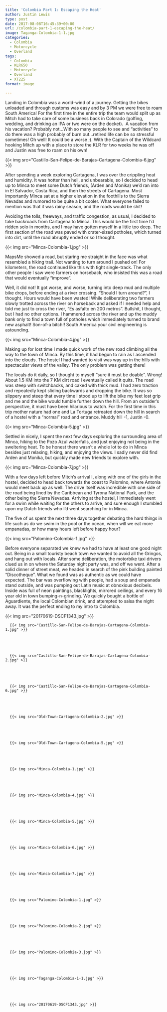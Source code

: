 ```yaml
---
title: 'Colombia Part 1: Escaping the Heat'
author: Justin Lewis
type: post
date: 2017-08-08T16:45:39+00:00
url: /colombia-part-1-escaping-the-heat/
image: Taganga-Colombia-1-1.jpg
categories:
  - Colombia
  - Motorcycle
  - Overland
tags:
  - Colombia
  - KLR650
  - Motorcycle
  - Overland
  - XT225
format: image

---
```

Landing in Colombia was a world-wind of a journey. Getting the bikes unloaded and through customs was easy and by 3 PM we were free to roam South America! For the first time in the entire trip the team would split up as Mitch had to take care of some business back in Colorado (golfing, wedding, and drinking an IPA or two were on the docket).  A vacation from his vacation? Probably not…With so many people to see and “activities” to do there was a high probably of burn out…retired life can be so stressful sometimes! Oh well! It could be a worse ;). With the Captain of the Wildcard hooking Mitch up with a place to store the KLR for two weeks he was off and Justin was free to roam on his own!


  {{< img src="Castillo-San-Felipe-de-Barajas-Cartagena-Colombia-6.jpg" >}}
		      



After spending a week exploring Cartagena, I was over the crippling heat and humidity. It was hotter than hell, and unbearable, so I decided to head up to Minca to meet some Dutch friends, (Arden and Monika) we’d ran into in El Salvador, Costa Rica, and then the streets of Cartagena. Most importantly Minca sat at a higher elevation in the foothills to the Sierra Nevadas and rumored to be quite a bit cooler. What everyone failed to mention was that it was rainy season, and the roads would be shit!

Avoiding the tolls, freeways, and traffic congestion, as usual, I decided to take backroads from Cartagena to Minca. This would be the first time I’d ridden solo in months, and I may have gotten myself in a little too deep. The first section of the road was paved with crater-sized potholes, which turned into dirt, until the road abruptly ended or so I thought.


  {{< img src="Minca-Colombia-1.jpg" >}}
		      


MapsMe showed a road, but staring me straight in the face was what resembled a hiking trail. Not wanting to turn around I pushed on! For kilometers, the road continued like this with tight single-track. The only other people I saw were farmers on horseback, who insisted this was a road that would eventually “improve”.

Well, it did not! It got worse, and worse, turning into deep mud and multiple bike drops, before ending at a river crossing. “Should I turn around?”, I thought. Hours would have been wasted! While deliberating two farmers slowly trotted across the river on horseback and asked if I needed help and told me just to cross the river, “Es asfalto en 200 metros”. Bullshit, I thought, but I had no other options. I hammered across the river and up the muddy bank only to find a town full of potholes which immediately turned to brand new asphalt! Son-of-a bitch!! South America your civil engineering is astounding.


  {{< img src="Minca-Colombia-4.jpg" >}}
		      


Making up for lost time I made quick work of the new road climbing all the way to the town of Minca. By this time, it had begun to rain as I ascended into the clouds. The hostel I had wanted to visit was way up in the hills with spectacular views of the valley. The only problem was getting there!

The locals do it daily, so I thought to myself “sure it must be doable”. Wrong! About 1.5 KM into the 7 KM dirt road I eventually called it quits. The road was steep with switchbacks, and caked with thick mud. I had zero traction and repeatedly kept sliding backwards and dropping the bike. It was so slippery and steep that every time I stood up to lift the bike my feet lost grip and me and the bike would tumble further down the hill. From an outsider’s perspective, it must have been hilarious to watch. For the first time in this trip mother nature had one and La Tortuga retreated down the hill in search of a hostel with a “normal” road and entrance. Muddy hill -1, Justin -0.


  {{< img src="Minca-Colombia-5.jpg" >}}
		      


Settled in nicely, I spent the next few days exploring the surrounding area of Minca, hiking to the Pozo Azul waterfalls, and just enjoying not being in the sweltering heat. To be honest there wasn’t a whole lot to do in Minca besides just relaxing, hiking, and enjoying the views. I sadly never did find Arden and Monika, but quickly made new friends to explore with.


  {{< img src="Minca-Colombia-7.jpg" >}}
		      


With a few days left before Mitch’s arrival I, along with one of the girls in the hostel, decided to head back towards the coast to Palomino, where Antonia would meet back up as well. The drive itself was incredible with one side of the road being lined by the Caribbean and Tyrona National Park, and the other being the Sierra Nevadas. Arriving at the hostel, I immediately went for a swim while waiting for the others to arrive, and sure enough I stumbled upon my Dutch friends who I’d went searching for in Minca.

The five of us spent the next three days together debating the hard things in life such as do we swim in the pool or the ocean, when will we eat more empanadas, or how many hours left before happy hour?


  {{< img src="Palomino-Colombia-1.jpg" >}}
		      


Before everyone separated we knew we had to have at least one good night out. Being in a small touristy beach town we wanted to avoid all the Gringos, and hang out with locals. After some deliberation, the motorbike taxi drivers clued us in on where the Saturday night party was, and off we went. After a solid dinner of street meat, we headed in search of the pink building painted “Discotheque”. What we found was as authentic as we could have expected. The bar was overflowing with people, had a soup and empanada stand outside, and was pumping out Latin music at obnoxious decibels. Inside was full of neon paintings, blacklights, mirrored ceilings, and every 16 year old in town bumping-n-grinding. We quickly bought a bottle of Aguardiente, the local Colombian drink, and attempted to salsa the night away. It was the perfect ending to my intro to Colombia.


  {{< img src="20170619-DSCF1343.jpg" >}}
		      





      {{< img src="Castillo-San-Felipe-de-Barajas-Cartagena-Colombia-1.jpg" >}}
                
    



      {{< img src="Castillo-San-Felipe-de-Barajas-Cartagena-Colombia-2.jpg" >}}
                
    



      {{< img src="Castillo-San-Felipe-de-Barajas-Cartagena-Colombia-6.jpg" >}}
                
    



      {{< img src="Old-Town-Cartagena-Colombia-2.jpg" >}}
                
    



      {{< img src="Old-Town-Cartagena-Colombia-5.jpg" >}}
                
    



      {{< img src="Minca-Colombia-1.jpg" >}}
                
    



      {{< img src="Minca-Colombia-4.jpg" >}}
                
    



      {{< img src="Minca-Colombia-5.jpg" >}}
                
    



      {{< img src="Minca-Colombia-6.jpg" >}}
                
    



      {{< img src="Minca-Colombia-7.jpg" >}}
                
    



      {{< img src="Palomino-Colombia-1.jpg" >}}
                
    



      {{< img src="Palomino-Colombia-2.jpg" >}}
                
    



      {{< img src="Palomino-Colombia-3.jpg" >}}
                
    



      {{< img src="Taganga-Colombia-1-1.jpg" >}}
                
    



      {{< img src="20170619-DSCF1343.jpg" >}}
               